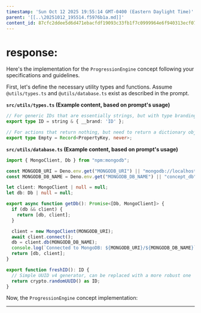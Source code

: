 ```yaml
---
timestamp: 'Sun Oct 12 2025 19:55:14 GMT-0400 (Eastern Daylight Time)'
parent: '[[..\20251012_195514.f5976b1a.md]]'
content_id: 87cfc2ddee5d6d471ebacfdf19093c33fb1f7c0999964e6f940313ecf074c085
---
```


# response:

Here's the implementation for the `ProgressionEngine` concept following your specifications and guidelines.

First, let's define the necessary utility types and functions. Assume `@utils/types.ts` and `@utils/database.ts` exist as described in the prompt.

**`src/utils/types.ts` (Example content, based on prompt's usage)**

```typescript
// For generic IDs that are essentially strings, but with type branding for clarity
export type ID = string & { __brand: 'ID' };

// For actions that return nothing, but need to return a dictionary object
export type Empty = Record<PropertyKey, never>;
```

**`src/utils/database.ts` (Example content, based on prompt's usage)**

```typescript
import { MongoClient, Db } from "npm:mongodb";

const MONGODB_URI = Deno.env.get("MONGODB_URI") || "mongodb://localhost:27017";
const MONGODB_DB_NAME = Deno.env.get("MONGODB_DB_NAME") || "concept_db";

let client: MongoClient | null = null;
let db: Db | null = null;

export async function getDb(): Promise<[Db, MongoClient]> {
  if (db && client) {
    return [db, client];
  }

  client = new MongoClient(MONGODB_URI);
  await client.connect();
  db = client.db(MONGODB_DB_NAME);
  console.log(`Connected to MongoDB: ${MONGODB_URI}/${MONGODB_DB_NAME}`);
  return [db, client];
}

export function freshID(): ID {
  // Simple UUID v4 generator, can be replaced with a more robust one
  return crypto.randomUUID() as ID;
}
```

Now, the `ProgressionEngine` concept implementation:

***
